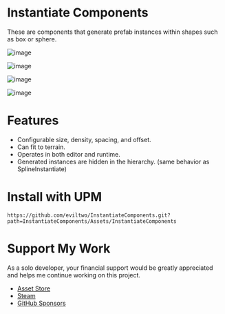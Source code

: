 # Instantiate Components
These are components that generate prefab instances within shapes such as box or sphere.

![image](https://github.com/user-attachments/assets/7fb5c3c1-01ff-4409-a300-92dce6a3fab4)

![image](https://github.com/user-attachments/assets/b1d693eb-6323-47ba-8dc6-c0d2fb270291)

![image](https://github.com/user-attachments/assets/1e53ff0e-5335-4271-9673-90b78fbbc1d1)

![image](https://github.com/user-attachments/assets/21765f61-fa38-4e89-95ea-6ffa67c621b8)

# Features
- Configurable size, density, spacing, and offset.
- Can fit to terrain.
- Operates in both editor and runtime.
- Generated instances are hidden in the hierarchy. (same behavior as SplineInstantiate)

# Install with UPM
```
https://github.com/eviltwo/InstantiateComponents.git?path=InstantiateComponents/Assets/InstantiateComponents
```

# Support My Work
As a solo developer, your financial support would be greatly appreciated and helps me continue working on this project.
- [Asset Store](https://assetstore.unity.com/publishers/12117)
- [Steam](https://store.steampowered.com/curator/45066588)
- [GitHub Sponsors](https://github.com/sponsors/eviltwo)
